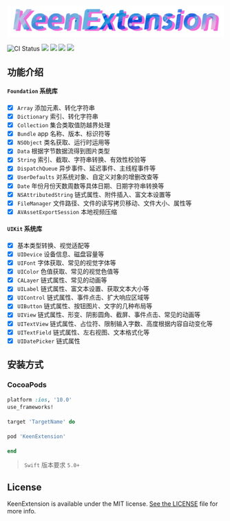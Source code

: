 ![KeenExtension](https://raw.githubusercontent.com/chongzone/KeenExtension/master/Resources/KeenExtensionLogo.png)

![CI Status](https://img.shields.io/travis/chongzone/KeenExtension.svg?style=flat)
![](https://img.shields.io/badge/swift-5.0%2B-orange.svg?style=flat)
![](https://img.shields.io/badge/pod-v1.0.0-brightgreen.svg?style=flat)
![](https://img.shields.io/badge/platform-iOS-orange.svg?style=flat)
![](https://img.shields.io/badge/license-MIT-blue.svg)

## 功能介绍

#### `Foundation` 系统库
- [x] `Array` 添加元素、转化字符串
- [x] `Dictionary` 索引、转化字符串
- [x] `Collection` 集合类取值防越界处理 
- [x] `Bundle` app 名称、版本、标识符等
- [x] `NSObject` 类名获取、运行时运用等
- [x] `Data` 根据字节数据流得到图片类型 
- [x] `String` 索引、截取、字符串转换、有效性校验等
- [x] `DispatchQueue` 异步事件、延迟事件、主线程事件等
- [x] `UserDefaults`  对系统对象、自定义对象的增删改查等
- [x] `Date`  年份月份天数周数等具体日期、日期字符串转换等
- [x] `NSAttributedString` 链式属性、附件插入、富文本设置等
- [x] `FileManager` 文件路径、文件的读写拷贝移动、文件大小、属性等
- [x] `AVAssetExportSession` 本地视频压缩

#### `UIKit` 系统库
- [x] 基本类型转换、视觉适配等
- [x] `UIDevice` 设备信息、磁盘容量等
- [x] `UIFont` 字体获取、常见的视觉字体等
- [x] `UIColor` 色值获取、常见的视觉色值等
- [x] `CALayer` 链式属性、常见的动画等
- [x] `UILabel` 链式属性、富文本设置、获取文本大小等 
- [x] `UIControl` 链式属性、事件点击、扩大响应区域等 
- [x] `UIButton` 链式属性、按钮图片、文字的几种布局等 
- [x] `UIView` 链式属性、形变、阴影圆角、截屏、事件点击、常见的动画等
- [x] `UITextView` 链式属性、占位符、限制输入字数、高度根据内容自动变化等
- [x] `UITextField` 链式属性、左右视图、文本格式化等
- [x] `UIDatePicker` 链式属性 

## 安装方式 

### CocoaPods

```ruby
platform :ios, '10.0'
use_frameworks!

target 'TargetName' do

pod 'KeenExtension'

end
```
> `Swift` 版本要求 `5.0+`

## License

KeenExtension is available under the MIT license. [See the LICENSE](https://github.com/chongzone/KeenExtension/blob/main/LICENSE) file for more info.

